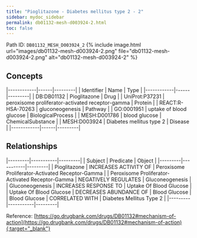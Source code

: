 ```yaml
---
title: "Pioglitazone - Diabetes mellitus type 2 - 2"
sidebar: mydoc_sidebar
permalink: db01132-mesh-d003924-2.html
toc: false 
---
```



Path ID: `DB01132_MESH_D003924_2`
{% include image.html url="images/db01132-mesh-d003924-2.png" file="db01132-mesh-d003924-2.png" alt="db01132-mesh-d003924-2" %}

## Concepts

|------------|------|---------|
| Identifier | Name | Type    |
|------------|------|---------|
| DB:DB01132 | Pioglitazone | Drug |
| UniProt:P37231 | peroxisome proliferator-activated receptor-gamma | Protein |
| REACT:R-HSA-70263 | gluconeogenesis | Pathway |
| GO:0001951 | uptake of blood glucose | BiologicalProcess |
| MESH:D001786 | blood glucose | ChemicalSubstance |
| MESH:D003924 | Diabetes mellitus type 2 | Disease |
|------------|------|---------|

## Relationships

|---------|-----------|---------|
| Subject | Predicate | Object  |
|---------|-----------|---------|
| Pioglitazone | INCREASES ACTIVITY OF | Peroxisome Proliferator-Activated Receptor-Gamma |
| Peroxisome Proliferator-Activated Receptor-Gamma | NEGATIVELY REGULATES | Gluconeogenesis |
| Gluconeogenesis | INCREASES RESPONSE TO | Uptake Of Blood Glucose |
| Uptake Of Blood Glucose | DECREASES ABUNDANCE OF | Blood Glucose |
| Blood Glucose | CORRELATED WITH | Diabetes Mellitus Type 2 |
|---------|-----------|---------|

Reference: [https://go.drugbank.com/drugs/DB01132#mechanism-of-action](https://go.drugbank.com/drugs/DB01132#mechanism-of-action){:target="_blank"}
